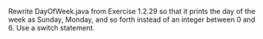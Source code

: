   Rewrite DayOfWeek.java from Exercise 1.2.29 so that it prints the day of the week as Sunday, Monday, and so forth instead of an integer between 0 and 6. Use a switch statement.
